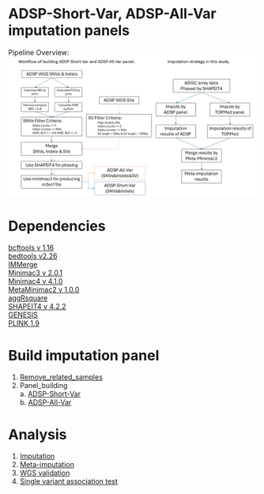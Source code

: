 # ADSP-Short-Var, ADSP-All-Var imputation panels

Pipeline Overview:
![alt text](https://github.com/plCas/SNP-SV-imputation-panel-building-pipeline/blob/142da040b92ab406bae589d64935c3663519cba9/Images/ADSP-Short_All-Var_panel_Workflow.png)

# Dependencies
[bcftools v 1.16](https://github.com/samtools/bcftools/tree/1.16) <br>
[bedtools v2.26](https://github.com/arq5x/bedtools2/tree/v2.26.0) <br>
[IMMerge](https://github.com/belowlab/IMMerge) <br>
[Minimac3 v 2.0.1](https://github.com/Santy-8128/Minimac3?tab=readme-ov-file) <br>
[Minimac4 v 4.1.0](https://github.com/statgen/Minimac4/tree/v4.1.0) <br>
[MetaMinimac2 v 1.0.0](https://github.com/yukt/MetaMinimac2) <br>
[aggRsquare](https://github.com/yukt/aggRSquare) <br>
[SHAPEIT4 v 4.2.2](https://github.com/odelaneau/shapeit4)<br>
[GENESIS](https://github.com/UW-GAC/GENESIS/tree/devel) <br>
[PLINK 1.9](https://www.cog-genomics.org/plink/1.9) <br>

# Build imputation panel <br>
  1.	[Remove_related_samples](remove_related_samples) <br>
  2.	Panel_building <br>
      a.	[ADSP-Short-Var](https://github.com/plCas/SNP-SV-imputation-panel-building-pipeline/tree/ce812fbfcaa5e8e900268f10505edfea39aec10e/panel_building/ADSP-Short-Var)<br>
    	b.	[ADSP-All-Var](https://github.com/plCas/SNP-SV-imputation-panel-building-pipeline/tree/ce812fbfcaa5e8e900268f10505edfea39aec10e/panel_building/ADSP-All-Var) <br>

# Analysis <br>
  1.	[Imputation](https://github.com/plCas/SNP-SV-imputation-panel-building-pipeline/tree/ce812fbfcaa5e8e900268f10505edfea39aec10e/imputation) <br>
  2.	[Meta-imputation](https://github.com/plCas/SNP-SV-imputation-panel-building-pipeline/tree/ce812fbfcaa5e8e900268f10505edfea39aec10e/meta-imputation) <br>
  3.	[WGS validation](https://github.com/plCas/SNP-SV-imputation-panel-building-pipeline/tree/ce812fbfcaa5e8e900268f10505edfea39aec10e/WGS%20validation) <br>
  4.	[Single variant association test](https://github.com/plCas/SNP-SV-imputation-panel-building-pipeline/tree/ce812fbfcaa5e8e900268f10505edfea39aec10e/single%20variant%20association%20test) <br>
